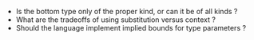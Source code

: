 - Is the bottom type only of the proper kind, or can it be of all kinds ?
- What are the tradeoffs of using substitution versus context ?
- Should the language implement implied bounds for type parameters ?
